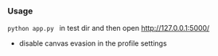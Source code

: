 ### Usage
`python app.py ` in test dir and then open http://127.0.0.1:5000/ 
- disable canvas evasion in the profile settings 